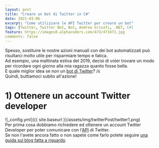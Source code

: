 ```yaml
---
layout: post
title: "Creare un bot di Twitter in C#"
date: 2021-03-06
excerpt: "Come utilizzare le API Twitter per creare un bot"
tags: [Twitter, Twitter Bot, Bot, Andrea Grisafi, .NET, C#]
feature: https://images8.alphacoders.com/473/473471.jpg
comments: false
---
```


Spesso, sostituire le nostre azioni manuali con dei bot automatizzati può risultarci molto utile per risparmiare tempo e fatica.   
Ad esempio, una mattinata estiva del 2019, decisi di voler trovare un modo per ricordare ogni giorno alla mia ragazza quanto fosse bella.  
E quale miglior idea se non un [bot di Twitter](https://twitter.com/sarabellxmbot)? /s  
Quindi, buttiamoci subito all'azione!

# 1) Ottenere un account Twitter developer
![_config.yml]({{ site.baseurl }}/assets/img/twitterPost/twitter1.png)  
Per prima cosa dobbiamo richiedere ed ottenere un account Twitter Developer per poter comunicare con l'[API](https://en.wikipedia.org/wiki/Application_programming_interface) di Twitter.  
Se non l'avete ancora fatto o non sapete come farlo potete seguire [una guida sul blog fatta a riguardo](https://andreagrisafi.it/CreareAccountTwitterDeveloper).
  